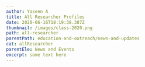 ```yaml
---
author: Yaseen A
title: All Researcher Profiles
date: 2020-06-16T18:19:38.387Z
thumbnail: /images/class-2020.png
path: all-researcher
parentPath: education-and-outreach/news-and-updates
cat: allResearcher
parentEle: News and Events
excerpt: some text here
---
```

